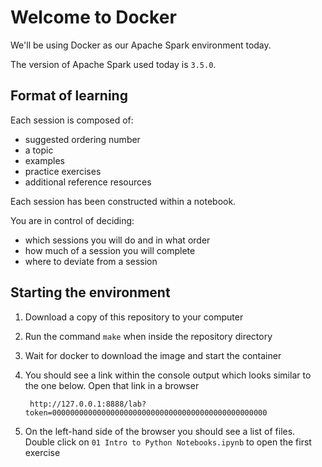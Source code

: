 # Welcome to Docker

We'll be using Docker as our Apache Spark environment today.

The version of Apache Spark used today is `3.5.0`.

## Format of learning

Each session is composed of:
* suggested ordering number
* a topic
* examples
* practice exercises
* additional reference resources

Each session has been constructed within a notebook.

You are in control of deciding:
* which sessions you will do and in what order
* how much of a session you will complete
* where to deviate from a session

## Starting the environment

1. Download a copy of this repository to your computer
1. Run the command `make` when inside the repository directory
1. Wait for docker to download the image and start the container
1. You should see a link within the console output which looks similar to the one below. Open that link in a browser

   ```console
    http://127.0.0.1:8888/lab?token=000000000000000000000000000000000000000000000000
   ```
1. On the left-hand side of the browser you should see a list of files. Double click on `01 Intro to Python Notebooks.ipynb` to open the first exercise